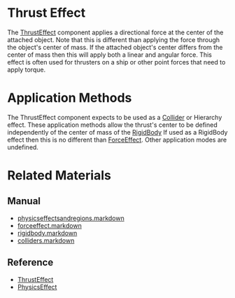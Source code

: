 # Thrust Effect
The [ThrustEffect](https://github.com/PlasmaEngine/PlasmaDocs/tree/master/docs/C%2B%2B/code_reference/class_reference/thrusteffect.markdown) component applies a directional force at the center of the attached object. Note that this is different than applying the force through the object's center of mass. If the attached object's center differs from the center of mass then this will apply both a linear and angular force. This effect is often used for thrusters on a ship or other point forces that need to apply torque.

# Application Methods
The ThrustEffect component expects to be used as a [Collider](https://plasmaengine.github.io/PlasmaDocs/Manual/physics/physicseffectsandregions/colliders.markdown) or Hierarchy effect. These application methods allow the thrust's center to be defined independently of the center of mass of the [RigidBody](https://plasmaengine.github.io/PlasmaDocs/Manual/physics/physicseffectsandregions/rigidbody.markdown) If used as a RigidBody effect then this is no different than [ForceEffect](https://plasmaengine.github.io/PlasmaDocs/Manual/physics/physicseffectsandregions/forceeffect.markdown). Other application modes are undefined.

# Related Materials
## Manual
- [physicseffectsandregions.markdown](https://plasmaengine.github.io/PlasmaDocs/Manual/physics/physicseffectsandregions.markdown)
- [forceeffect.markdown](https://plasmaengine.github.io/PlasmaDocs/Manual/physics/physicseffectsandregions/forceeffect.markdown)
- [rigidbody.markdown](https://plasmaengine.github.io/PlasmaDocs/Manual/physics/physicseffectsandregions/rigidbody.markdown)
- [colliders.markdown](https://plasmaengine.github.io/PlasmaDocs/Manual/physics/physicseffectsandregions/colliders.markdown)

## Reference
- [ThrustEffect](https://github.com/PlasmaEngine/PlasmaDocs/tree/master/docs/C%2B%2B/code_reference/class_reference/thrusteffect.markdown)
- [PhysicsEffect](https://github.com/PlasmaEngine/PlasmaDocs/tree/master/docs/C%2B%2B/code_reference/class_reference/physicseffect.markdown) 

 